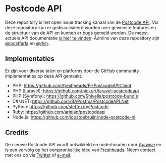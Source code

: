 # Postcode API
Deze repository is het open issue tracking kanaal van de [Postcode API](http://www.postcodeapi.nu). Via deze repository kan er gediscussieerd worden over gewenste features en de structuur van de API en kunnen er bugs gemeld worden. De meest actuele API documentatie [is hier te vinden](http://www.postcodeapi.nu/docs). Admins van deze repository zijn [@joostfarla](https://github.com/joostfarla) en [@dvh](https://github.com/dvh).

## Implementaties
Er zijn voor diverse talen en platforms door de GitHub community implementaties op deze API gemaakt.
* PHP: <https://github.com/freshheads/FHPostcodeAPIClient>
* PHP (Laravel): <https://github.com/nickurt/laravel-postcodeapi>
* PHP (Symfony): <https://github.com/Shivella/postcode-bundle>
* C#/.NET: <https://github.com/BAPostma/PostcodeAPI.Net>
* Python: <https://github.com/steffex/pyPostcode>
* Ruby: <https://github.com/ariejan/postcodeapi>
* Node.js: <https://github.com/joostdebruijn/node-postcode-nl>

## Credits
De nieuwe Postcode API wordt ontwikkeld en onderhouden door [Apiwise](https://www.apiwise.nl) en is een vervolg op het oorspronkelijke idee van [Freshheads](http://www.freshheads.com). Neem contact met ons op via [Twitter](https://twitter.com/apiwise) of [e-mail](mailto:info@apiwise.nl).
